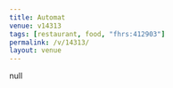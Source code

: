 ```yaml
---
title: Automat
venue: v14313
tags: [restaurant, food, "fhrs:412903"]
permalink: /v/14313/
layout: venue
---
```

null